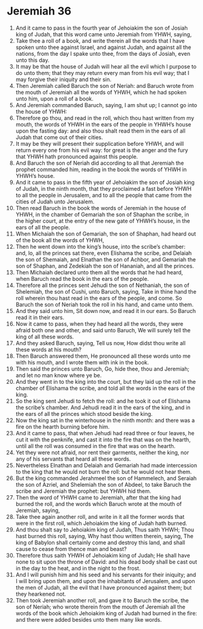 ﻿# Jeremiah 36
1. And it came to pass in the fourth year of Jehoiakim the son of Josiah king of Judah, that this word came unto Jeremiah from YHWH, saying, 
2. Take thee a roll of a book, and write therein all the words that I have spoken unto thee against Israel, and against Judah, and against all the nations, from the day I spake unto thee, from the days of Josiah, even unto this day. 
3. It may be that the house of Judah will hear all the evil which I purpose to do unto them; that they may return every man from his evil way; that I may forgive their iniquity and their sin. 
4. Then Jeremiah called Baruch the son of Neriah: and Baruch wrote from the mouth of Jeremiah all the words of YHWH, which he had spoken unto him, upon a roll of a book. 
5. And Jeremiah commanded Baruch, saying, I am shut up; I cannot go into the house of YHWH: 
6. Therefore go thou, and read in the roll, which thou hast written from my mouth, the words of YHWH in the ears of the people in YHWH’s house upon the fasting day: and also thou shalt read them in the ears of all Judah that come out of their cities. 
7. It may be they will present their supplication before YHWH, and will return every one from his evil way: for great is the anger and the fury that YHWH hath pronounced against this people. 
8. And Baruch the son of Neriah did according to all that Jeremiah the prophet commanded him, reading in the book the words of YHWH in YHWH’s house. 
9. And it came to pass in the fifth year of Jehoiakim the son of Josiah king of Judah, in the ninth month, that they proclaimed a fast before YHWH to all the people in Jerusalem, and to all the people that came from the cities of Judah unto Jerusalem. 
10. Then read Baruch in the book the words of Jeremiah in the house of YHWH, in the chamber of Gemariah the son of Shaphan the scribe, in the higher court, at the entry of the new gate of YHWH’s house, in the ears of all the people. 
11.  When Michaiah the son of Gemariah, the son of Shaphan, had heard out of the book all the words of YHWH, 
12. Then he went down into the king’s house, into the scribe’s chamber: and, lo, all the princes sat there, even Elishama the scribe, and Delaiah the son of Shemaiah, and Elnathan the son of Achbor, and Gemariah the son of Shaphan, and Zedekiah the son of Hananiah, and all the princes. 
13. Then Michaiah declared unto them all the words that he had heard, when Baruch read the book in the ears of the people. 
14. Therefore all the princes sent Jehudi the son of Nethaniah, the son of Shelemiah, the son of Cushi, unto Baruch, saying, Take in thine hand the roll wherein thou hast read in the ears of the people, and come. So Baruch the son of Neriah took the roll in his hand, and came unto them. 
15. And they said unto him, Sit down now, and read it in our ears. So Baruch read it in their ears. 
16. Now it came to pass, when they had heard all the words, they were afraid both one and other, and said unto Baruch, We will surely tell the king of all these words. 
17. And they asked Baruch, saying, Tell us now, How didst thou write all these words at his mouth? 
18. Then Baruch answered them, He pronounced all these words unto me with his mouth, and I wrote them with ink in the book. 
19. Then said the princes unto Baruch, Go, hide thee, thou and Jeremiah; and let no man know where ye be. 
20.  And they went in to the king into the court, but they laid up the roll in the chamber of Elishama the scribe, and told all the words in the ears of the king. 
21. So the king sent Jehudi to fetch the roll: and he took it out of Elishama the scribe’s chamber. And Jehudi read it in the ears of the king, and in the ears of all the princes which stood beside the king. 
22. Now the king sat in the winterhouse in the ninth month: and there was a fire on the hearth burning before him. 
23. And it came to pass, that when Jehudi had read three or four leaves, he cut it with the penknife, and cast it into the fire that was on the hearth, until all the roll was consumed in the fire that was on the hearth. 
24. Yet they were not afraid, nor rent their garments, neither the king, nor any of his servants that heard all these words. 
25. Nevertheless Elnathan and Delaiah and Gemariah had made intercession to the king that he would not burn the roll: but he would not hear them. 
26. But the king commanded Jerahmeel the son of Hammelech, and Seraiah the son of Azriel, and Shelemiah the son of Abdeel, to take Baruch the scribe and Jeremiah the prophet: but YHWH hid them. 
27.  Then the word of YHWH came to Jeremiah, after that the king had burned the roll, and the words which Baruch wrote at the mouth of Jeremiah, saying, 
28. Take thee again another roll, and write in it all the former words that were in the first roll, which Jehoiakim the king of Judah hath burned. 
29. And thou shalt say to Jehoiakim king of Judah, Thus saith YHWH; Thou hast burned this roll, saying, Why hast thou written therein, saying, The king of Babylon shall certainly come and destroy this land, and shall cause to cease from thence man and beast? 
30. Therefore thus saith YHWH of Jehoiakim king of Judah; He shall have none to sit upon the throne of David: and his dead body shall be cast out in the day to the heat, and in the night to the frost. 
31. And I will punish him and his seed and his servants for their iniquity; and I will bring upon them, and upon the inhabitants of Jerusalem, and upon the men of Judah, all the evil that I have pronounced against them; but they hearkened not. 
32.  Then took Jeremiah another roll, and gave it to Baruch the scribe, the son of Neriah; who wrote therein from the mouth of Jeremiah all the words of the book which Jehoiakim king of Judah had burned in the fire: and there were added besides unto them many like words. 

